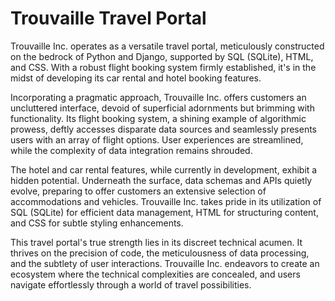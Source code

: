 # Trouvaille Travel Portal

Trouvaille Inc. operates as a versatile travel portal, meticulously constructed on the bedrock of Python and Django, supported by SQL (SQLite), HTML, and CSS. With a robust flight booking system firmly established, it's in the midst of developing its car rental and hotel booking features.

Incorporating a pragmatic approach, Trouvaille Inc. offers customers an uncluttered interface, devoid of superficial adornments but brimming with functionality. Its flight booking system, a shining example of algorithmic prowess, deftly accesses disparate data sources and seamlessly presents users with an array of flight options. User experiences are streamlined, while the complexity of data integration remains shrouded.

The hotel and car rental features, while currently in development, exhibit a hidden potential. Underneath the surface, data schemas and APIs quietly evolve, preparing to offer customers an extensive selection of accommodations and vehicles. Trouvaille Inc. takes pride in its utilization of SQL (SQLite) for efficient data management, HTML for structuring content, and CSS for subtle styling enhancements.

This travel portal's true strength lies in its discreet technical acumen. It thrives on the precision of code, the meticulousness of data processing, and the subtlety of user interactions. Trouvaille Inc. endeavors to create an ecosystem where the technical complexities are concealed, and users navigate effortlessly through a world of travel possibilities.
